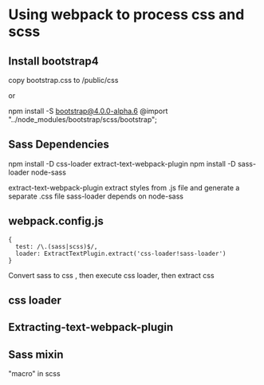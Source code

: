  # Using webpack to process css and scss

 ## Install bootstrap4 
  copy bootstrap.css to /public/css
  
  or
  
  npm install -S bootstrap@4.0.0-alpha.6
  @import "../node_modules/bootstrap/scss/bootstrap";
  
## Sass Dependencies
  npm install -D css-loader extract-text-webpack-plugin 
  npm install -D sass-loader node-sass

  extract-text-webpack-plugin extract styles from .js file and generate a separate .css file
  sass-loader depends on node-sass

## webpack.config.js
  ```
  {
    test: /\.(sass|scss)$/,
    loader: ExtractTextPlugin.extract('css-loader!sass-loader')
  }
  ```
  Convert sass to css , then execute css loader, then extract css 
  
## css loader

## Extracting-text-webpack-plugin

## Sass mixin
  "macro" in scss



  

